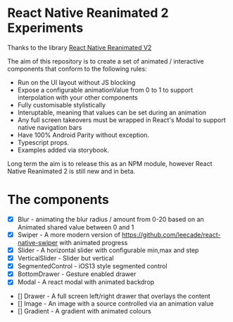# React Native Reanimated 2 Experiments

Thanks to the library [React Native Reanimated V2](https://github.com/software-mansion/react-native-reanimated)

The aim of this repository is to create a set of animated / interactive components that conform to the following rules:

- Run on the UI layout without JS blocking
- Expose a configurable animationValue from 0 to 1 to support interpolation with your other components
- Fully customisable stylistically
- Interuptable, meaning that values can be set during an animation
- Any full screen takeovers must be wrapped in React's Modal to support native navigation bars
- Have 100% Android Parity without exception.
- Typescript props.
- Examples added via storybook.

Long term the aim is to release this as an NPM module, however React Native Reanimated 2 is still new and in beta.

# The components

- [x] Blur - animating the blur radius / amount from 0-20 based on an Animated shared value between 0 and 1
- [x] Swiper - A more modern version of https://github.com/leecade/react-native-swiper with animated progress
- [x] Slider - A horizontal slider with configurable min,max and step
- [x] VerticalSlider - Slider but vertical
- [x] SegmentedControl - iOS13 style segmented control
- [x] BottomDrawer - Gesture enabled drawer
- [x] Modal - A react modal with animated backdrop
- [] Drawer - A full screen left/right drawer that overlays the content
- [] Image - An image with a source controlled via an animation value
- [] Gradient - A gradient with animated colours
